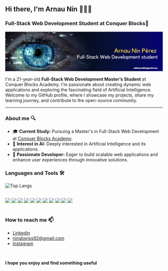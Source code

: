 ## Hi there, I'm Arnau Nin 👨🏻‍💻
### Full-Stack Web Development Student at Conquer Blocks🚀

![Banner Arnau GitHub](banner_github_readme.png)  

I'm a 21-year-old **Full-Stack Web Development Master’s Student** at Conquer Blocks Academy. I'm passionate about creating dynamic web applications and exploring the fascinating field of Artificial Intelligence. Welcome to my GitHub profile, where I showcase my projects, share my learning journey, and contribute to the open-source community.

---

### About me 🔍
- 🎓 **Current Study:** Pursuing a Master's in Full-Stack Web Development at [Conquer Blocks Academy](https://www.conquerblocks.com/).
- 🤖 **Interest in AI:** Deeply interested in Artificial Intelligence and its applications.
- 🌟 **Passionate Developer:** Eager to build scalable web applications and enhance user experiences through innovative solutions.

### Languages and Tools 🛠️

![Top Langs](https://github-readme-stats.vercel.app/api/top-langs/?username=arnaunin&layout=compact&theme=dark)

<br>
<div display="flex">
  <img src="https://cdn.jsdelivr.net/gh/devicons/devicon@latest/icons/git/git-original.svg" width="70px" />
  <img src="https://cdn.jsdelivr.net/gh/devicons/devicon@latest/icons/github/github-original-wordmark.svg" width="70px" />
  <img src="https://cdn.jsdelivr.net/gh/devicons/devicon@latest/icons/html5/html5-original-wordmark.svg" width="70px" />
  <img src="https://cdn.jsdelivr.net/gh/devicons/devicon@latest/icons/css3/css3-original-wordmark.svg" width="70px" />
  <img src="https://cdn.jsdelivr.net/gh/devicons/devicon@latest/icons/sass/sass-original.svg" width="70px" />
  <img src="https://cdn.jsdelivr.net/gh/devicons/devicon@latest/icons/javascript/javascript-original.svg" width="70px" />
  <img src="https://cdn.jsdelivr.net/gh/devicons/devicon@latest/icons/python/python-original.svg" width="70px" />
  <img src="https://cdn.jsdelivr.net/gh/devicons/devicon@latest/icons/streamlit/streamlit-original-wordmark.svg" width="70px" />
  <img src="https://cdn.jsdelivr.net/gh/devicons/devicon@latest/icons/c/c-original.svg" width="70px" />
  <img src="https://cdn.jsdelivr.net/gh/devicons/devicon@latest/icons/cplusplus/cplusplus-original.svg" width="70px" />
  <img src="https://cdn.jsdelivr.net/gh/devicons/devicon@latest/icons/mysql/mysql-original-wordmark.svg" width="70px" />
</div>
<br>
                    
### How to reach me 📫
- <a href="https://www.linkedin.com/in/arnau-nin-perez-5b08a52a2/">Linkedin</a>
- <a href="mailto:ninbsnss92@gmail.com">ninsbsnss92@gmail.com</a>
- <a href="https://www.instagram.com/arnaunin/">Instagram</a>

<br>

**I hope you enjoy and find something useful**

<!--
**arnaunin/arnaunin** is a ✨ _special_ ✨ repository because its `README.md` (this file) appears on your GitHub profile.

Here are some ideas to get you started:

- 🔭 I’m currently working on ...
- 🌱 I’m currently learning ...
- 👯 I’m looking to collaborate on ...
- 🤔 I’m looking for help with ...
- 💬 Ask me about ...
- 📫 How to reach me: ...
- 😄 Pronouns: ...
- ⚡ Fun fact: ...
-->
